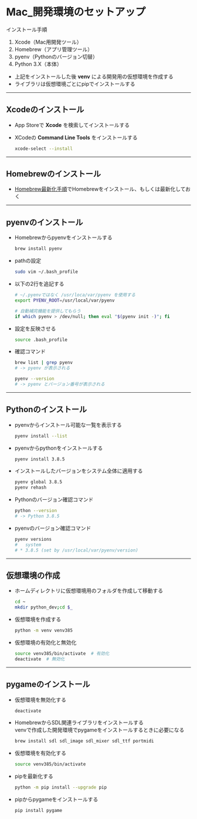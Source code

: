 # Mac_開発環境のセットアップ

インストール手順

1. Xcode（Mac用開発ツール）
2. Homebrew（アプリ管理ツール）
3. pyenv（Pythonのバージョン切替）
4. Python 3.X（本体）

* 上記をインストールした後 **venv** による開発用の仮想環境を作成する
* ライブラリは仮想環境ごとにpipでインストールする

---

## Xcodeのインストール

* App Storeで **Xcode** を検索してインストールする

* XCodeの **Command Line Tools** をインストールする

  ```bash
  xcode-select --install
  ```

---

## Homebrewのインストール

* [Homebrew最新化手順](https://github.com/junichitashiro/Knowledges/blob/master/Mac/Homebrew最新化手順.md)でHomebrewをインストール、もしくは最新化しておく

---

## pyenvのインストール

* Homebrewからpyenvをインストールする

  ```bash
  brew install pyenv
  ```

* pathの設定

  ```bash
  sudo vim ~/.bash_profile
  ```

* 以下の2行を追記する

  ```bash
  # ~/.pyenvではなく /usr/loca/var/pyenv を使用する
  export PYENV_ROOT=/usr/local/var/pyenv

  # 自動補完機能を提供してもらう
  if which pyenv > /dev/null; then eval "$(pyenv init -)"; fi
  ```

* 設定を反映させる

  ```bash
  source .bash_profile
  ```

* 確認コマンド

  ```bash
  brew list | grep pyenv
  # -> pyenv が表示される
  ```

  ```bash
  pyenv --version
  # -> pyenv とバージョン番号が表示される
  ```

---

## Pythonのインストール

* pyenvからインストール可能な一覧を表示する

  ```bash
  pyenv install --list
  ```

* pyenvからpythonをインストールする

  ```bash
  pyenv install 3.8.5
  ```

* インストールしたバージョンをシステム全体に適用する

  ```bash
  pyenv global 3.8.5
  pyenv rehash
  ```

* Pythonのバージョン確認コマンド

  ```bash
  python --version
  # -> Python 3.8.5
  ```

* pyenvのバージョン確認コマンド

  ```bash
  pyenv versions
  #   system
  # * 3.8.5 (set by /usr/local/var/pyenv/version)
  ```

---

## 仮想環境の作成

* ホームディレクトリに仮想環境用のフォルダを作成して移動する

  ```bash
  cd ~
  mkdir python_dev;cd $_
  ```

* 仮想環境を作成する

  ```bash
  python -m venv venv385
  ```

* 仮想環境の有効化と無効化

  ```bash
  source venv385/bin/activate  # 有効化
  deactivate  # 無効化
  ```

---

## pygameのインストール

* 仮想環境を無効化する

  ```bash
  deactivate
  ```

* HomebrewからSDL関連ライブラリをインストールする  
venvで作成した開発環境でpygameをインストールするときに必要になる

  ```bash
  brew install sdl sdl_image sdl_mixer sdl_ttf portmidi
  ```

* 仮想環境を有効化する

  ```bash
  source venv385/bin/activate
  ```

* pipを最新化する

  ```bash
  python -m pip install --upgrade pip
  ```

* pipからpygameをインストールする

  ```bash
  pip install pygame
  ```

